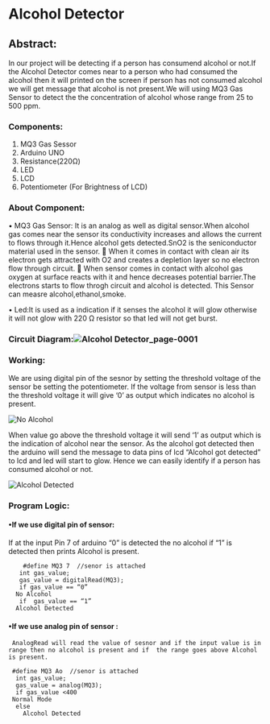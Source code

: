 # Alcohol Detector
  ## Abstract:

In our project will be detecting if a person has consumend alcohol or not.If the Alcohol Detector  comes near to a person who had consumed the alcohol then it will printed on the screen if person has not consumed alcohol we will get message that alcohol is not present.We will using MQ3 Gas Sensor to detect the the concentration of alcohol whose range from 25 to 500 ppm.
### Components:
1.	MQ3 Gas Sessor
2.	Arduino UNO
3.	Resistance(220Ω)
4.	LED
5.	LCD
6.	Potentiometer (For Brightness of  LCD) 
### About Component:
   • MQ3 Gas Sensor: It is an analog as well as digital sensor.When alcohol gas comes near the sensor its conductivity increases and allows the current to flows through it.Hence                     alcohol gets detected.SnO2 is the seniconductor material used in the sensor.
   When it comes in contact with  clean air  its electron gets attracted with O2 and creates a depletion layer so no electron flow through circuit.
        	When sensor comes in contact with alcohol gas oxygen at surface reacts with it and hence decreases potential barrier.The electrons starts to flow throgh                         circuit and alcohol is detected.
                  This Sensor can measre alcohol,ethanol,smoke.
		  
  • Led:It is used as a indication if it senses the alcohol it will glow otherwise it will not glow with 220 Ω resistor so that led will not get burst.
  
### Circuit Diagram:![Alcohol Detector_page-0001](https://user-images.githubusercontent.com/73650233/104219638-630a1500-5464-11eb-9dd6-bd18b79ff30b.jpg)


### Working: 
We are using digital pin of the sesnor by setting the threshold voltage of the sensor be setting the potentiometer.
If the voltage from sensor is less than the threshold voltage it will give ‘0’ as output which indicates no alcohol is present.   

![No Alcohol](https://user-images.githubusercontent.com/73650233/104218207-68fef680-5462-11eb-8c66-08d511ebbf78.png) 

When value go above the threshold voltage it will send ‘1’ as output which is the indication of alcohol near the sensor. 
As the alcohol got detected then the arduino will send the message to data pins of lcd “Alcohol got detected” to lcd and led will start to glow.
Hence we can easily identify if a person has consumed alcohol or not.                            

![Alcohol Detected](https://user-images.githubusercontent.com/73650233/104217953-0efe3100-5462-11eb-804e-3f4ad5ecffe1.png)
### Program Logic:
  #### •If we use digital pin of sensor:
   If at the input Pin 7 of arduino “0” is detected the no alcohol if “1” is detected then prints Alcohol is present. 

        #define MQ3 7  //senor is attached
       int gas_value;
       gas_value = digitalRead(MQ3);
       if gas_value == “0”
	  No Alcohol
       if  gas_value == “1”
	  Alcohol Detected

  #### •If we use analog pin of sensor :
     AnalogRead will read the value of sesnor and if the input value is in range then no alcohol is present and if  the range goes above Alcohol is present.
     
     #define MQ3 Ao  //senor is attached
      int gas_value;
      gas_value = analog(MQ3);
      if gas_value <400
	 Normal Mode
      else
        Alcohol Detected



